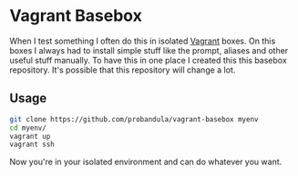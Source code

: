 # Vagrant Basebox

When I test something I often do this in isolated [Vagrant](https://www.vagrantup.com) boxes. On this boxes I always had to install simple stuff like the prompt, aliases and other useful stuff manually. To have this in one place I created this this basebox repository.
It's possible that this repository will change a lot.

## Usage
```bash
git clone https://github.com/probandula/vagrant-basebox myenv
cd myenv/
vagrant up
vagrant ssh
```
Now you're in your isolated environment and can do whatever you want.
